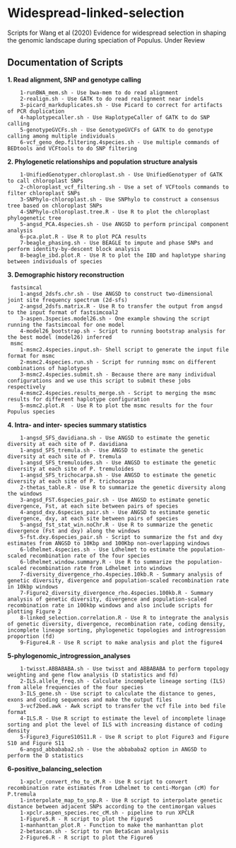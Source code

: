 # Widespread-linked-selection
Scripts for Wang et al (2020) Evidence for widespread selection in shaping the genomic landscape during speciation of Populus. Under Review

<h2>Documentation of Scripts</h2>

<b> 1. Read alignment, SNP and genotype calling </b>

        1-runBWA_mem.sh - Use bwa-mem to do read alignment
        2-realign.sh - Use GATK to do read realignment near indels
        3-picard_markduplicates.sh - Use Picard to correct for artifacts of PCR duplication
        4-haplotypecaller.sh - Use HaplotypeCaller of GATK to do SNP calling
        5-genotypeGVCFs.sh - Use GenotypeGVCFs of GATK to do genotype calling among multiple individuals
        6-vcf_geno_dep.filtering.4species.sh - Use multiple commands of BEDtools and VCFtools to do SNP filtering

<b> 2. Phylogenetic relationships and population structure analysis </b>

        1-UnifiedGenotyper.chloroplast.sh - Use UnifiedGenotyper of GATK to call chloroplast SNPs
        2-chloroplast_vcf_filtering.sh - Use a set of VCFtools commands to filter chloroplast SNPs
        3-SNPhylo-chloroplast.sh - Use SNPhylo to construct a consensus tree based on chloroplast SNPs
        4-SNPhylo-chloroplast.tree.R - Use R to plot the chloroplast phylogenetic tree
        5-angsd_PCA.4species.sh - Use ANGSD to perform principal component analysis
        6-pca.plot.R - Use R to plot PCA results
        7-beagle_phasing.sh - Use BEAGLE to impute and phase SNPs and perform identity-by-descent block analysis
        8-beagle_ibd.plot.R - Use R to plot the IBD and haplotype sharing between individuals of species

<b> 3. Demographic history reconstruction </b>

     fastsimcal
        1-angsd_2dsfs.chr.sh - Use ANGSD to construct two-dimensional joint site frequency spectrum (2d-sfs) 
        2-angsd_2dsfs.matrix.R - Use R to transfer the output from angsd to the input format of fastsimcoal2
        3-aspen.3species.model26.sh - One example showing the script running the fastsimcoal for one model
        4-model26_bootstrap.sh - Script to running bootstrap analysis for the best model (model26) inferred
     msmc
        1-msmc2.4species.input.sh- Shell script to generate the input file format for msmc 
        2-msmc2.4species.run.sh - Script for running msmc on different combinations of haplotypes
        3-msmc2.4species.submit.sh - Because there are many individual configurations and we use this script to submit these jobs respectively
        4-msmc2.4species.results_merge.sh - Script to merging the msmc results for different haplotype configuration
        5-msmc2.plot.R  - Use R to plot the msmc results for the four Populus species

<b> 4. Intra- and inter- species summary statistics </b>
        
        1-angsd_SFS_davidiana.sh - Use ANGSD to estimate the genetic diversity at each site of P. davidiana
        1-angsd_SFS_tremula.sh - Use ANGSD to estimate the genetic diversity at each site of P. tremula
        1-angsd_SFS_tremuloides.sh - Use ANGSD to estimate the genetic diversity at each site of P. tremuloides
        1-angsd_SFS_trichocarpa.sh - Use ANGSD to estimate the genetic diversity at each site of P. trichocarpa
        2-thetas_table.R - Use R to summarize the genetic diversity along the windows
        3-angsd_FST.6species_pair.sh - Use ANGSD to estimate genetic divergence, Fst, at each site between pairs of species
        4-angsd_dxy.6species_pair.sh - Use ANGSD to estimate genetic divergence, dxy, at each site between pairs of species
        5-angsd_fst_stat_win.noChr.R - Use R to summarize the genetic divergence (Fst and dxy) along the windows
        5-fst.dxy.6species_pair.sh - Script to summarize the fst and dxy estimates from ANGSD to 10Kbp and 100Kbp non-overlapping windows
        6-ldhelmet.4species.sh - Use Ldhelmet to estimate the population-scaled recombination rate of the four species
        6-ldhelmet.window.summary.R - Use R to summarize the population-scaled recombination rate from Ldhelmet into windows
        7-diversity_divergence_rho.4species.10kb.R - Summary analysis of genetic diversity, divergence and population-scaled recombination rate in 10kbp windows
        7-Figure2_diversity_divergence_rho.4species.100kb.R - Summary analysis of genetic diversity, divergence and population-scaled recombination rate in 100kbp windows and also include scripts for plotting Figure 2
        8-linked_selection.correlation.R - Use R to integrate the analysis of genetic diversity, divergence, recombination rate, coding density, incomplete lineage sorting, phylogenetic topologies and introgression proportion (fd)
        9-Figure4.R - Use R script to make analysis and plot the figure4

<b> 5-phylogenomic_introgression_analyses </b>

        1-twisst.ABBABABA.sh - Use twisst and ABBABABA to perform topology weighting and gene flow analysis (D statistics and fd)
        2-ILS.allele_freq.sh - Calculate incomplete lineage sorting (ILS) from allele frequencies of the four species
        3-ILS_gene.sh - Use script to calculate the distance to genes, exons and coding sequences and make the output files
        3-vcf2bed.awk - Awk script to transfer the vcf file into bed file format
        4-ILS.R - Use R script to estimate the level of incomplete linage sorting and plot the level of ILS with increasing distance of coding density
        5-Figure3_FigureS10S11.R - Use R script to plot Figure3 and Figure S10 and Figure S11
        6-angsd_abbababa2.sh - Use the abbababa2 option in ANGSD to perform the D statistics

<b> 6-positive_balancing_selection </b>

        1-xpclr_convert_rho_to_cM.R - Use R script to convert recombination rate estimates from Ldhelmet to centi-Morgan (cM) for P.tremula
        1-interpolate_map_to_snp.R - Use R script to interpolate genetic distance between adjacent SNPs according to the centimorgan values
        1-xpclr.aspen_species.rec_cM.sh - pipeline to run XPCLR
        1-Figure5.R - R script to plot the Figure5
        1-manhanttan_plot.R - Function to make the manhanttan plot
        2-betascan.sh - Script to run BetaScan analysis
        2-Figure6.R - R script to plot the Figure6
